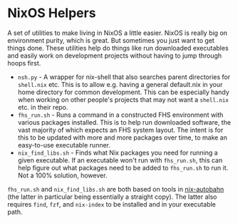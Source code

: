 # NixOS Helpers

A set of utilities to make living in NixOS a little easier.  NixOS is really big on environment purity, which is great.  But sometimes you just want to get things done.  These utilities help do things like run downloaded executables and easily work on development projects without having to jump through hoops first.

* `nsh.py` - A wrapper for nix-shell that also searches parent directories for `shell.nix` etc.  This is to allow e.g. having a general default.nix in your home directory for common development.  This can be especially handy when working on other people's projects that may not want a `shell.nix` etc. in their repo.
* `fhs_run.sh` - Runs a command in a constructed FHS environment with various packages installed.  This is to help run downloaded software, the vast majority of which expects an FHS system layout.  The intent is for this to be updated with more and more packages over time, to make an easy-to-use executable runner.
* `nix_find_libs.sh` - Finds what Nix packages you need for running a given executable.  If an executable won't run with `fhs_run.sh`, this can help figure out what packages need to be added to `fhs_run.sh` to run it.  Not a 100% solution, however.

`fhs_run.sh` and `nix_find_libs.sh` are both based on tools in [nix-autobahn](https://github.com/Lassulus/nix-autobahn) (the latter in particular being essentially a straight copy).  The latter also requires `find`, `fzf`, and `nix-index` to be installed and in your executable path.
